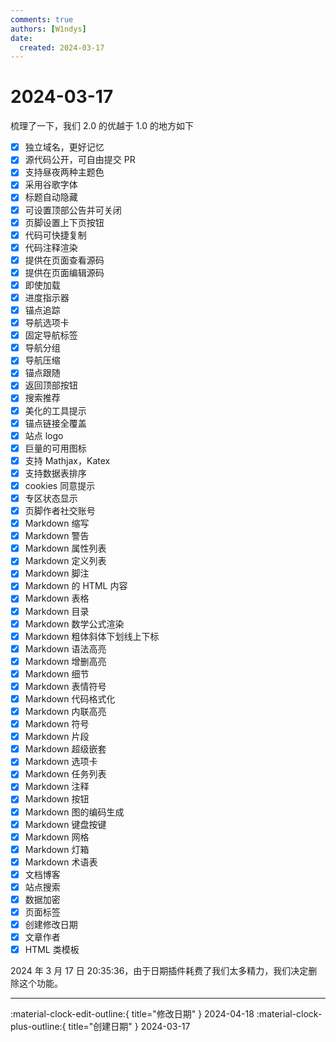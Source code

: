 ```yaml
---
comments: true
authors: [W1ndys]
date:
  created: 2024-03-17
---
```


# 2024-03-17

梳理了一下，我们 2.0 的优越于 1.0 的地方如下

<!-- more -->

- [x] 独立域名，更好记忆
- [x] 源代码公开，可自由提交 PR
- [x] 支持昼夜两种主题色
- [x] 采用谷歌字体
- [x] 标题自动隐藏
- [x] 可设置顶部公告并可关闭
- [x] 页脚设置上下页按钮
- [x] 代码可快捷复制
- [x] 代码注释渲染
- [x] 提供在页面查看源码
- [x] 提供在页面编辑源码
- [x] 即使加载
- [x] 进度指示器
- [x] 锚点追踪
- [x] 导航选项卡
- [x] 固定导航标签
- [x] 导航分组
- [x] 导航压缩
- [x] 锚点跟随
- [x] 返回顶部按钮
- [x] 搜索推荐
- [x] 美化的工具提示
- [x] 锚点链接全覆盖
- [x] 站点 logo
- [x] 巨量的可用图标
- [x] 支持 Mathjax，Katex
- [x] 支持数据表排序
- [x] cookies 同意提示
- [x] 专区状态显示
- [x] 页脚作者社交账号
- [x] Markdown 缩写
- [x] Markdown 警告
- [x] Markdown 属性列表
- [x] Markdown 定义列表
- [x] Markdown 脚注
- [x] Markdown 的 HTML 内容
- [x] Markdown 表格
- [x] Markdown 目录
- [x] Markdown 数学公式渲染
- [x] Markdown 粗体斜体下划线上下标
- [x] Markdown 语法高亮
- [x] Markdown 增删高亮
- [x] Markdown 细节
- [x] Markdown 表情符号
- [x] Markdown 代码格式化
- [x] Markdown 内联高亮
- [x] Markdown 符号
- [x] Markdown 片段
- [x] Markdown 超级嵌套
- [x] Markdown 选项卡
- [x] Markdown 任务列表
- [x] Markdown 注释
- [x] Markdown 按钮
- [x] Markdown 图的编码生成
- [x] Markdown 键盘按键
- [x] Markdown 网格
- [x] Markdown 灯箱
- [x] Markdown 术语表
- [x] 文档博客
- [x] 站点搜索
- [x] 数据加密
- [x] 页面标签
- [x] 创建修改日期
- [x] 文章作者
- [x] HTML 类模板

2024 年 3 月 17 日 20:35:36，由于日期插件耗费了我们太多精力，我们决定删除这个功能。

---

:material-clock-edit-outline:{ title="修改日期" } 2024-04-18
:material-clock-plus-outline:{ title="创建日期" } 2024-03-17
